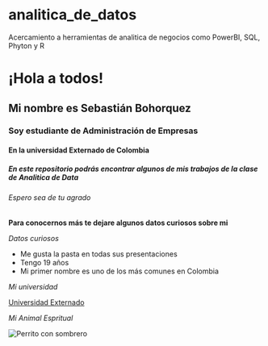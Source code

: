 # analitica_de_datos
Acercamiento a herramientas de analitica de negocios como PowerBI, SQL, Phyton y R

# ¡Hola a todos!
## Mi nombre es Sebastián Bohorquez
### Soy estudiante de Administración de Empresas
#### En la universidad Externado de Colombia
##### En este repositorio podrás encontrar algunos de mis trabajos de la clase de Analitica de Data
###### Espero sea de tu agrado
**Para conocernos más te dejare algunos datos curiosos sobre mi**

*Datos curiosos*

* Me gusta la pasta en todas sus presentaciones 
* Tengo 19 años
* Mi primer nombre es uno de los más comunes en Colombia

*Mi universidad*

[Universidad Externado](https://www.uexternado.edu.co)

*Mi Animal Espritual*

![Perrito con sombrero](https://i.pinimg.com/736x/fb/c2/d2/fbc2d27ab19dc23dfc2d1a11ffacfb63.jpg)

